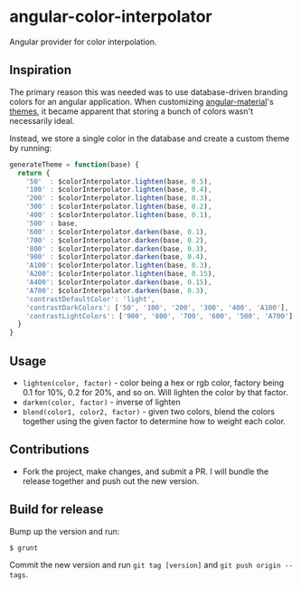 # angular-color-interpolator
Angular provider for color interpolation.

## Inspiration
The primary reason this was needed was to use database-driven branding colors for an angular application.
When customizing [angular-material](https://material.angularjs.org/)'s [themes](https://material.angularjs.org/latest/#/Theming/01_introduction), it became apparent that storing a bunch of colors wasn't necessarily ideal.

Instead, we store a single color in the database and create a custom theme by running:
```javascript
generateTheme = function(base) {
  return {
    '50'  : $colorInterpolator.lighten(base, 0.5),
    '100' : $colorInterpolator.lighten(base, 0.4),
    '200' : $colorInterpolator.lighten(base, 0.3),
    '300' : $colorInterpolator.lighten(base, 0.2),
    '400' : $colorInterpolator.lighten(base, 0.1),
    '500' : base,
    '600' : $colorInterpolator.darken(base, 0.1),
    '700' : $colorInterpolator.darken(base, 0.2),
    '800' : $colorInterpolator.darken(base, 0.3),
    '900' : $colorInterpolator.darken(base, 0.4),
    'A100': $colorInterpolator.lighten(base, 0.3),
    'A200': $colorInterpolator.lighten(base, 0.15),
    'A400': $colorInterpolator.darken(base, 0.15),
    'A700': $colorInterpolator.darken(base, 0.3),
    'contrastDefaultColor': 'light',
    'contrastDarkColors': ['50', '100', '200', '300', '400', 'A100'],
    'contrastLightColors': ['900', '800', '700', '600', '500', 'A700']
  }
}
```

## Usage
* `lighten(color, factor)` - color being a hex or rgb color, factory being 0.1 for 10%, 0.2 for 20%, and so on. Will lighten the color by that factor.
* `darken(color, factor)` - inverse of lighten
* `blend(color1, color2, factor)` - given two colors, blend the colors together using the given factor to determine how to weight each color.

## Contributions
* Fork the project, make changes, and submit a PR. I will bundle the release together and push out the new version.

## Build for release
Bump up the version and run:
```
$ grunt
```
Commit the new version and run `git tag [version]` and `git push origin --tags`.
